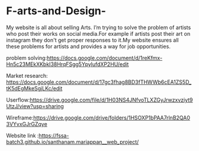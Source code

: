 # F-arts-and-Design-
My website is all about selling Arts. I’m trying to solve the problem of artists  who post their works on social media.For example if artists post their art on instagram they don't get proper responses to it.My website ensures all these problems for artists and provides a way for job opportunities.

problem solving:https://docs.google.com/document/d/1reKfmx-Hn5c23MEkXKbkI38HrqFSgg5YpylufdXP2HU/edit

Market research: https://docs.google.com/document/d/17gc3fhag8BD3fTHWWb6cEA1ZS5D_tK5dEgMkeSgjLKc/edit

Userflow:https://drive.google.com/file/d/1H03NS4JNfvoTLXZGyJrwzxvziyt9UtzJ/view?usp=sharing

Wireframe:https://drive.google.com/drive/folders/1HSOXP1bPAA7rlnB2QA03VYvxGJrGZqye

Website link  :https://fssa-batch3.github.io/santhanam.mariappan__web_project/
